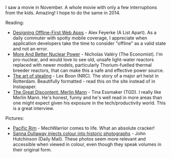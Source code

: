 <!--
.. link: 
.. description: 
.. tags: Reading
.. date: 2014/01/22 10:48:51
.. spellcheck_exceptions: Dullaway,Essmaker,Feyerke,Instapaper,Lex,MechWarrior,Sanna,TGD,Valéry
.. title: Words and Pictures - November
.. slug: words-and-pictures-november
-->


I saw a movie in November. A whole movie with only a few interruptions from the kids. Amazing! I hope to do the same in 2014.

Reading:

-   [Designing Offline-First Web Apps](http://alistapart.com/article/offline-first) - Alex Feyerke (A List Apart). As a daily commuter with spotty mobile coverage, I appreciate when application developers take the time to consider "offline" as a valid state and not an error.
-   [More And Better Nuclear Power](http://www.economist.com/blogs/babbage/2013/11/difference-engine-0) - Nicholas Valéry (The Economist). I'm pro-nuclear, and would love to see old, unsafe light-water reactors replaced with newer models, particularly Thorium-fuelled thermal breeder reactors, that can make this a safe and effective power source.
-   [The art of stealing](http://www.nrc.nl/kunsthal-en/) - Lex Boon (NRC). The story of a major art heist in Rotterdam. Beautifully formatted - read this on the site instead of in Instapaper.
-   [The Great Discontent: Merlin Mann](http://thegreatdiscontent.com/merlin-mann) - Tina Essmaker (TGD). I really like Merlin Mann. He's honest, funny and he's well read in more areas than one might expect given his exposure in the tech/productivity world. This is a great interview.

Pictures:

-   [Pacific Rim](http://en.wikipedia.org/wiki/Pacific_Rim_(film)) - MechWarrior comes to life. What an absolute cracker!
-   [Sanna Dullaway injects colour into historic photographs](http://www.dailymail.co.uk/news/article-2088611/Swedish-artist-Sanna-Dullaway-injected-colour-host-historic-photographs.html) - John Hutchinson (Daily Mail). These photos seem more relevant and accessible when viewed in colour, even though they speak volumes in their original form.

